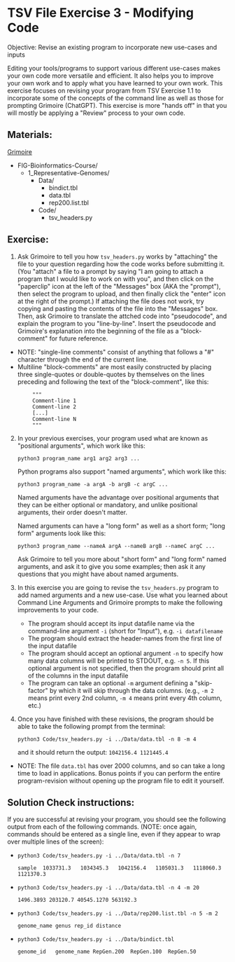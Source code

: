# TSV File Exercise 3 - Modifying Code

Objective: Revise an existing program to incorporate new use-cases and inputs

Editing your tools/programs to support various different use-cases makes your own code more versatile and efficient. It also helps you to improve your own work and to apply what you have learned to your own work. This exercise focuses on revising your program from TSV Exercise 1.1 to incorporate some of the concepts of the command line as well as those for prompting Grimoire (ChatGPT). This exercise is more "hands off" in that you will mostly be applying a "Review" process to your own code.

## Materials: 
[Grimoire](https://chat.openai.com/g/g-n7Rs0IK86-grimoire)

* FIG-Bioinformatics-Course/
    * 1_Representative-Genomes/
        * Data/
            * bindict.tbl
            * data.tbl
            * rep200.list.tbl
        * Code/
            * tsv_headers.py


## Exercise: 

1. Ask Grimoire to tell you how `tsv_headers.py` works by "attaching" the file to your question regarding how the code works before submitting it. (You "attach" a file to a prompt by saying "I am going to attach a program that I would like to work on with you", and then click on the "paperclip" icon at the left of the "Messages" box (AKA the "prompt"), then select the program to upload, and then finally click the "enter" icon at the right of the prompt.) If attaching the file does not work, try copying and pasting the contents of the file into the "Messages" box. Then, ask Grimoire to translate the attched code into "pseudocode", and explain the program to you "line-by-line". Insert the pseudocode and Grimoire's explanation into the beginning of the file as a "block-comment" for future reference.
* NOTE: "single-line comments" consist of anything that follows a "#" character through the end of the current line.
* Multiline "block-comments" are most easily constructed by placing three single-quotes or double-quotes by themselves on the lines preceding and following the text of the "block-comment", like this:
```
        """
        Comment-line 1
        Comment-line 2
        [...]
        Comment-line N
        """
```

2. In your previous exercises, your program used what are known as "positional arguments", which work like this:

    ``` python3 program_name arg1 arg2 arg3 ... ```

    Python programs also support "named arguments", which work like this:

    ``` python3 program_name -a argA -b argB -c argC ... ```

    Named arguments have the advantage over positional arguments that they can be either optional or mandatory, and unlike positional arguments, their order doesn't matter.

    Named arguments can have a "long form" as well as a short form; "long form" arguments look like this:
    
    ``` python3 program_name --nameA argA --nameB argB --nameC argC ... ```

    Ask Grimoire to tell you more about "short form" and "long form" named arguments, and ask it to give you some examples; then ask it any questions that you might have about named arguments.


3. In this exercise you are going to revise the `tsv_headers.py` program to add named arguments and a new use-case. Use what you learned about Command Line Arguments and Grimoire prompts to make the following improvements to your code. 
    * The program should accept its input datafile name via the command-line argument `-i` (short for "Input"), e.g. `-i datafilename`
    * The program should extract the header-names from the first line of the input datafile
    * The program should accept an optional argument `-n` to specify how many data columns will be printed to STDOUT, e.g. `-n 5`. If this optional argument is not specified, then the program should print all of the columns in the input datafile
    * The program can take an optional `-m` argument defining a "skip-factor" by which it will skip through the data columns. (e.g., `-m 2` means print every 2nd column, `-m 4` means print every 4th column, etc.)
    
3. Once you have finished with these revisions, the program should be able to take the following prompt from the terminal:
    
    ``` python3 Code/tsv_headers.py -i ../Data/data.tbl -n 8 -m 4 ```
    
    and it should return the output:
    ``` 1042156.4 1121445.4 ```
* NOTE: The file `data.tbl` has over 2000 columns, and so can take a long time to load in applications. Bonus points if you can perform the entire program-revision without opening up the program file to edit it yourself.

## Solution Check instructions:
If you are successful at revising your program, you should see the following output from each of the following commands. (NOTE: once again, commands should be entered as a single line, even if they appear to wrap over multiple lines of the screen):

* ``` python3 Code/tsv_headers.py -i ../Data/data.tbl -n 7 ```

    ``` sample	1033731.3	1034345.3	1042156.4	1105031.3	1118060.3	1121370.3 ```

* ``` python3 Code/tsv_headers.py -i ../Data/data.tbl -n 4 -m 20 ```

    ``` 1496.3893 203120.7 40545.1270 563192.3 ```

* ``` python3 Code/tsv_headers.py -i ../Data/rep200.list.tbl -n 5 -m 2 ```

    ``` genome_name genus rep_id distance ```

* ``` python3 Code/tsv_headers.py -i ../Data/bindict.tbl ```

    ``` genome_id	genome_name	RepGen.200	RepGen.100	RepGen.50 ```
